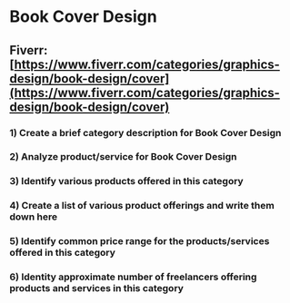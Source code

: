 # Book Cover Design
## Fiverr: [https://www.fiverr.com/categories/graphics-design/book-design/cover](https://www.fiverr.com/categories/graphics-design/book-design/cover)
### 1) Create a brief category description for Book Cover Design
### 2) Analyze product/service for Book Cover Design
### 3) Identify various products offered in this category
### 4) Create a list of various product offerings and write them down here
### 5) Identify common price range for the products/services offered in this category
### 6) Identity approximate number of freelancers offering products and services in this category
